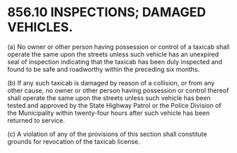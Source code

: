 856.10 INSPECTIONS; DAMAGED VEHICLES.
=====================================

​(a) No owner or other person having possession or control of a taxicab
shall operate the same upon the streets unless such vehicle has an
unexpired seal of inspection indicating that the taxicab has been duly
inspected and found to be safe and roadworthy within the preceding six
months.

​(b) If any such taxicab is damaged by reason of a collision, or from
any other cause, no owner or other person having possession or control
thereof shall operate the same upon the streets unless such vehicle has
been tested and approved by the State Highway Patrol or the Police
Division of the Municipality within twenty-four hours after such vehicle
has been returned to service.

​(c) A violation of any of the provisions of this section shall
constitute grounds for revocation of the taxicab license.
